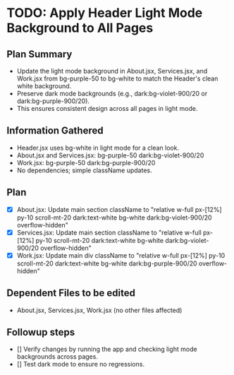 # TODO: Apply Header Light Mode Background to All Pages

## Plan Summary
- Update the light mode background in About.jsx, Services.jsx, and Work.jsx from bg-purple-50 to bg-white to match the Header's clean white background.
- Preserve dark mode backgrounds (e.g., dark:bg-violet-900/20 or dark:bg-purple-900/20).
- This ensures consistent design across all pages in light mode.

## Information Gathered
- Header.jsx uses bg-white in light mode for a clean look.
- About.jsx and Services.jsx: bg-purple-50 dark:bg-violet-900/20
- Work.jsx: bg-purple-50 dark:bg-purple-900/20
- No dependencies; simple className updates.

## Plan
- [x] About.jsx: Update main section className to "relative w-full px-[12%] py-10 scroll-mt-20 dark:text-white bg-white dark:bg-violet-900/20 overflow-hidden"
- [x] Services.jsx: Update main section className to "relative w-full px-[12%] py-10 scroll-mt-20 dark:text-white bg-white dark:bg-violet-900/20 overflow-hidden"
- [x] Work.jsx: Update main div className to "relative w-full px-[12%] py-10 scroll-mt-20 dark:text-white bg-white dark:bg-purple-900/20 overflow-hidden"

## Dependent Files to be edited
- About.jsx, Services.jsx, Work.jsx (no other files affected)

## Followup steps
- [] Verify changes by running the app and checking light mode backgrounds across pages.
- [] Test dark mode to ensure no regressions.
